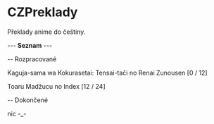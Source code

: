 # CZPreklady

Překlady anime do češtiny.

--- **Seznam** ---

-- Rozpracované

Kaguja-sama wa Kokurasetai: Tensai-tači no Renai Zunousen [0 / 12]

Toaru Madžucu no Index [12 / 24]

-- Dokončené

nic -_-
